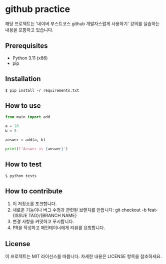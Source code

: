 # github practice
해당 프로젝트는 '네이버 부스트코스 github 개발자스럽게 사용하기' 강의를 실습하는 내용을 포함하고 있습니다.

## Prerequisites
- Python 3.11 (x86)
- pip

## Installation
```shell
$ pip install -r requirements.txt
```

## How to use
```python
from main import add

a = 10
b = 5

answer = add(a, b)

print(f'Answer is {answer}')
```

## How to test
```shell
$ python tests
```

## How to contribute
1. 이 저장소를 포크합니다.
2. 새로운 기능이나 버그 수정과 관련된 브랜치를 만듭니다: git checkout -b feat-{ISSUE TAG}/{BRANCH NAME}
3. 변경 사항을 커밋하고 푸시합니다.
4. PR을 작성하고 메인테이너에게 리뷰를 요청합니다.

## License
이 프로젝트는 MIT 라이선스를 따릅니다. 자세한 내용은 LICENSE 항목을 참조하세요.
